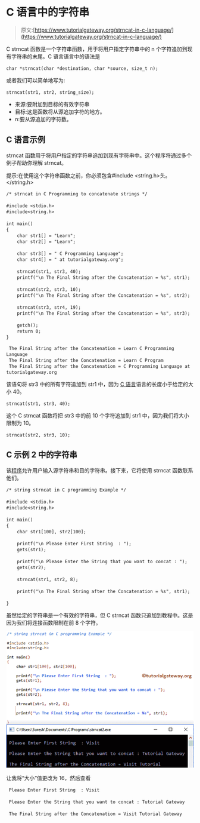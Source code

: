# C 语言中的字符串

> 原文:[https://www.tutorialgateway.org/strncat-in-c-language/](https://www.tutorialgateway.org/strncat-in-c-language/)

C strncat 函数是一个字符串函数，用于将用户指定字符串中的 n 个字符追加到现有字符串的末尾。C 语言语言中的语法是

```
char *strncat(char *destination, char *source, size_t n);
```

或者我们可以简单地写为:

```
strncat(str1, str2, string_size);
```

*   来源:要附加到目标的有效字符串
*   目标:这是函数将从源追加字符的地方。
*   n:要从源追加的字符数。

## C 语言示例

strncat 函数用于将用户指定的字符串追加到现有字符串中。这个程序将通过多个例子帮助你理解 strncat。

提示:在使用这个字符串函数之前，你必须包含#include <string.h>头。</string.h>

```
/* strncat in C Programming to concatenate strings */

#include <stdio.h> 
#include<string.h>

int main()
{
   	char str1[] = "Learn";
   	char str2[] = "Learn";

   	char str3[] = " C Programming Language";
   	char str4[] = " at tutorialgateway.org";

   	strncat(str1, str3, 40);		
   	printf("\n The Final String after the Concatenation = %s", str1);

   	strncat(str2, str3, 10);
   	printf("\n The Final String after the Concatenation = %s", str2);

   	strncat(str3, str4, 19);
   	printf("\n The Final String after the Concatenation = %s", str3);

	getch();
	return 0;
}
```

```
 The Final String after the Concatenation = Learn C Programming Language
 The Final String after the Concatenation = Learn C Program
 The Final String after the Concatenation = C Programming Language at tutorialgateway.org
```

该语句将 str3 中的所有字符追加到 str1 中，因为 [C 语言](https://www.tutorialgateway.org/c-programming/)语言的长度小于给定的大小 40。

```
strncat(str1, str3, 40);
```

这个 C strncat 函数将把 str3 中的前 10 个字符追加到 str1 中，因为我们将大小限制为 10。

```
strncat(str2, str3, 10);
```

## C 示例 2 中的字符串

该[程序](https://www.tutorialgateway.org/c-programming-examples/)允许用户输入源字符串和目的字符串。接下来，它将使用 strncat 函数联系他们。

```
/* string strncat in C programming Example */

#include <stdio.h> 
#include<string.h>

int main()
{
	char str1[100], str2[100];

	printf("\n Please Enter First String  : ");
	gets(str1);	

	printf("\n Please Enter the String that you want to concat : ");
	gets(str2);	

	strncat(str1, str2, 8);

 	printf("\n The Final String after the Concatenation = %s", str1);

}
```

虽然给定的字符串是一个有效的字符串，但 C strncat 函数只追加到教程中。这是因为我们将连接函数限制在前 8 个字符。

![strncat in C Language 2](img/6a6fbe5adab7f164b9e33881f211aff0.png)

让我将“大小”值更改为 16，然后查看

```
 Please Enter First String  : Visit

 Please Enter the String that you want to concat : Tutorial Gateway

 The Final String after the Concatenation = Visit Tutorial Gateway
```